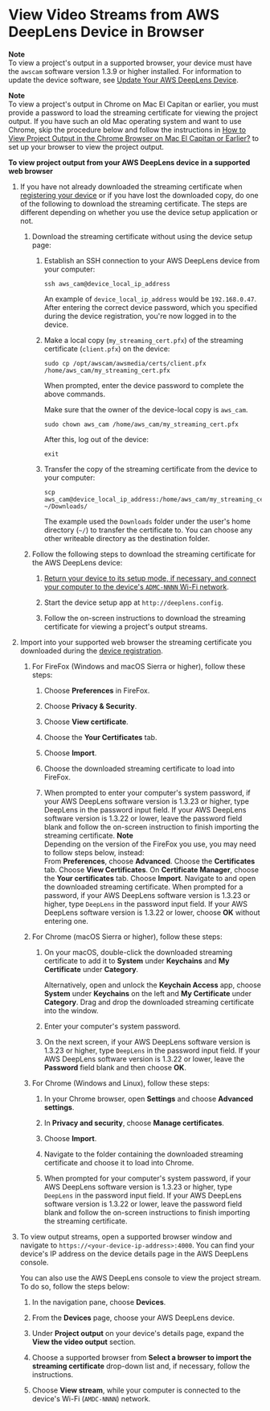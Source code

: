 # View Video Streams from AWS DeepLens Device in Browser<a name="deeplens-viewing-device-output-in-browser"></a>

**Note**  
 To view a project's output in a supported browser, your device must have the `awscam` software version 1\.3\.9 or higher installed\. For information to update the device software, see [Update Your AWS DeepLens Device](deeplens-manual-updates.md)\. 

**Note**  
To view a project's output in Chrome on Mac El Capitan or earlier, you must provide a password to load the streaming certificate for viewing the project output\. If you have such an old Mac operating system and want to use Chrome, skip the procedure below and follow the instructions in [How to View Project Output in the Chrome Browser on Mac El Capitan or Earlier?](troubleshooting-device-registration.md#troubleshooting-view-project-output-in-chrome-on-mac-elcapitan-or-earlier) to set up your browser to view the project output\.<a name="deeplens-view-device-stream-in-browser-proc"></a>

**To view project output from your AWS DeepLens device in a supported web browser**

1. If you have not already downloaded the streaming certificate when [registering your device](deeplens-getting-started-set-up.md) or if you have lost the downloaded copy, do one of the following to download the streaming certificate\. The steps are different depending on whether you use the device setup application or not\.

   1. Download the streaming certificate without using the device setup page:

      1. Establish an SSH connection to your AWS DeepLens device from your computer:

         ```
         ssh aws_cam@device_local_ip_address
         ```

         An example of `device_local_ip_address` would be `192.168.0.47`\. After entering the correct device password, which you specified during the device registration, you're now logged in to the device\. 

      1. Make a local copy \(`my_streaming_cert.pfx`\) of the streaming certificate \(`client.pfx`\) on the device:

         ```
         sudo cp /opt/awscam/awsmedia/certs/client.pfx /home/aws_cam/my_streaming_cert.pfx
         ```

         When prompted, enter the device password to complete the above commands\. 

         Make sure that the owner of the device\-local copy is `aws_cam`\. 

         ```
         sudo chown aws_cam /home/aws_cam/my_streaming_cert.pfx
         ```

         After this, log out of the device:

         ```
         exit
         ```

      1. Transfer the copy of the streaming certificate from the device to your computer:

         ```
         scp aws_cam@device_local_ip_address:/home/aws_cam/my_streaming_cert.pfx ~/Downloads/
         ```

         The example used the `Downloads` folder under the user's home directory \(`~/`\) to transfer the certificate to\. You can choose any other writeable directory as the destination folder\.

   1. Follow the following steps to download the streaming certificate for the AWS DeepLens device:

      1. [Return your device to its setup mode, if necessary, and connect your computer to the device's `ADMC-NNNN` Wi\-Fi network](deeplens-getting-started-connect.md)\.

      1. Start the device setup app at `http://deeplens.config`\. 

      1. Follow the on\-screen instructions to download the streaming certificate for viewing a project's output streams\.

1. Import into your supported web browser the streaming certificate you downloaded during the [device registration](deeplens-getting-started-set-up.md#deeplens-set-up-device-procedure)\.

   1. For FireFox \(Windows and macOS Sierra or higher\), follow these steps:

      1. Choose **Preferences** in FireFox\. 

      1. Choose **Privacy & Security**\.

      1. Choose **View certificate**\.

      1. Choose the **Your Certificates** tab\.

      1. Choose **Import**\.

      1. Choose the downloaded streaming certificate to load into FireFox\.

      1.  When prompted to enter your computer's system password, if your AWS DeepLens software version is 1\.3\.23 or higher, type DeepLens in the password input field\. If your AWS DeepLens software version is 1\.3\.22 or lower, leave the password field blank and follow the on\-screen instruction to finish importing the streaming certificate\.
**Note**  
Depending on the version of the FireFox you use, you may need to follow steps below, instead:  
From **Preferences**, choose **Advanced**\.
Choose the **Certificates** tab\.
Choose **View Certificates**\.
On **Certificate Manager**, choose the **Your certificates** tab\.
Choose **Import**\.
Navigate to and open the downloaded streaming certificate\. 
When prompted for a password, if your AWS DeepLens software version is 1\.3\.23 or higher, type `DeepLens` in the password input field\. If your AWS DeepLens software version is 1\.3\.22 or lower, choose **OK** without entering one\.

   1. For Chrome \(macOS Sierra or higher\), follow these steps:

      1. On your macOS, double\-click the downloaded streaming certificate to add it to **System** under **Keychains** and **My Certificate** under **Category**\.

         Alternatively, open and unlock the **Keychain Access** app, choose **System** under **Keychains** on the left and **My Certificate** under **Category**\. Drag and drop the downloaded streaming certificate into the window\.

      1. Enter your computer's system password\.

      1.  On the next screen, if your AWS DeepLens software version is 1\.3\.23 or higher, type `DeepLens` in the password input field\. If your AWS DeepLens software version is 1\.3\.22 or lower, leave the **Password** field blank and then choose **OK**\.

   1. For Chrome \(Windows and Linux\), follow these steps:

      1. In your Chrome browser, open **Settings** and choose **Advanced settings**\.

      1. In **Privacy and security**, choose **Manage certificates**\. 

      1. Choose **Import**\.

      1. Navigate to the folder containing the downloaded streaming certificate and choose it to load into Chrome\.

      1. When prompted for your computer's system password, if your AWS DeepLens software version is 1\.3\.23 or higher, type `DeepLens` in the password input field\. If your AWS DeepLens software version is 1\.3\.22 or lower, leave the password field blank and follow the on\-screen instructions to finish importing the streaming certificate\.

1. To view output streams, open a supported browser window and navigate to `https://<your-device-ip-address>:4000`\. You can find your device's IP address on the device details page in the AWS DeepLens console\.

   You can also use the AWS DeepLens console to view the project stream\. To do so, follow the steps below:

   1. In the navigation pane, choose **Devices**\.

   1. From the **Devices** page, choose your AWS DeepLens device\.

   1. Under **Project output** on your device's details page, expand the **View the video output** section\.

   1. Choose a supported browser from **Select a browser to import the streaming certificate** drop\-down list and, if necessary, follow the instructions\.

   1. Choose **View stream**, while your computer is connected to the device's Wi\-Fi \(`AMDC-NNNN`\) network\.